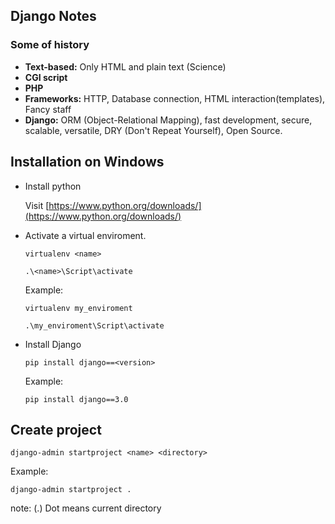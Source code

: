 ## Django Notes
### Some of history
- __Text-based:__ Only HTML and plain text (Science)
- __CGI script__
- __PHP__
- __Frameworks:__ HTTP, Database connection, HTML interaction(templates), Fancy staff
- __Django:__ ORM (Object-Relational Mapping), fast development, secure, scalable, versatile, DRY (Don't Repeat Yourself), Open Source.

## Installation on Windows

- Install python

  Visit [https://www.python.org/downloads/](https://www.python.org/downloads/)

- Activate a virtual enviroment.

  ```
  virtualenv <name>
  ```
  ```
  .\<name>\Script\activate
  ```

  Example:

  ```
  virtualenv my_enviroment
  ```
  ```
  .\my_enviroment\Script\activate
  ```

- Install Django

  ```
  pip install django==<version>
  ```

  Example:

  ```
  pip install django==3.0
  ```

## Create project

```
django-admin startproject <name> <directory>
```

Example:

```
django-admin startproject .
```
note: (.) Dot means current directory
